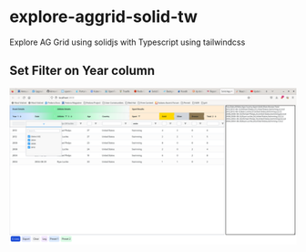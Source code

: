 # explore-aggrid-solid-tw
Explore AG Grid using solidjs with Typescript using tailwindcss

## Set Filter on Year column
![screenshot of set filter](./aggrid-solid-with-set-filter.png)
